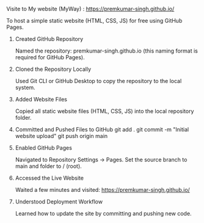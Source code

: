 Visite to My website (MyWay) : https://premkumar-singh.github.io/

To host a simple static website (HTML, CSS, JS) for free using GitHub Pages.

1. Created GitHub Repository

    Named the repository: premkumar-singh.github.io (this naming format is required for GitHub Pages).

2. Cloned the Repository Locally

    Used Git CLI or GitHub Desktop to copy the repository to the local system.

3. Added Website Files

    Copied all static website files (HTML, CSS, JS) into the local repository folder.

4. Committed and Pushed Files to GitHub
   git add .
   git commit -m "Initial website upload"
   git push origin main
   
5. Enabled GitHub Pages

    Navigated to Repository Settings → Pages.
    Set the source branch to main and folder to / (root).

6. Accessed the Live Website

    Waited a few minutes and visited:
     https://premkumar-singh.github.io/

7. Understood Deployment Workflow

    Learned how to update the site by committing and pushing new code.

